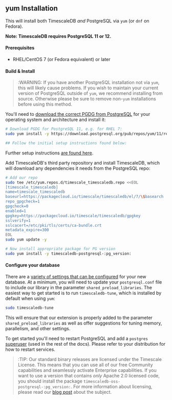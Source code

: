 ## yum Installation [](installation-yum)

This will install both TimescaleDB *and* PostgreSQL via `yum`
(or `dnf` on Fedora).

**Note: TimescaleDB requires PostgreSQL 11 or 12.**

#### Prerequisites

- RHEL/CentOS 7 (or Fedora equivalent) or later

#### Build & Install

>:WARNING: If you have another PostgreSQL installation not
via `yum`, this will likely cause problems.
If you wish to maintain your current version of PostgreSQL outside of `yum`,
we recommend installing from source.  Otherwise please be
sure to remove non-`yum` installations before using this method.

You'll need to [download the correct PGDG from PostgreSQL][pgdg] for
your operating system and architecture and install it:
```bash
# Download PGDG for PostgreSQL 11, e.g. for RHEL 7:
sudo yum install -y https://download.postgresql.org/pub/repos/yum/11/redhat/rhel-7-x86_64/pgdg-redhat-repo-latest.noarch.rpm

## Follow the initial setup instructions found below:
```

Further setup instructions [are found here][yuminstall].

Add TimescaleDB's third party repository and install TimescaleDB,
which will download any dependencies it needs from the PostgreSQL repo:
```bash
# Add our repo
sudo tee /etc/yum.repos.d/timescale_timescaledb.repo <<EOL
[timescale_timescaledb]
name=timescale_timescaledb
baseurl=https://packagecloud.io/timescale/timescaledb/el/7/\$basearch
repo_gpgcheck=1
gpgcheck=0
enabled=1
gpgkey=https://packagecloud.io/timescale/timescaledb/gpgkey
sslverify=1
sslcacert=/etc/pki/tls/certs/ca-bundle.crt
metadata_expire=300
EOL
sudo yum update -y

# Now install appropriate package for PG version
sudo yum install -y timescaledb-postgresql-:pg_version:
```

#### Configure your database

There are a [variety of settings that can be configured][config] for your
new database. At a minimum, you will need to update your `postgresql.conf`
file to include our library in the parameter `shared_preload_libraries`.
The easiest way to get started is to run `timescaledb-tune`, which is
installed by default when using `yum`:
```bash
sudo timescaledb-tune
```

This will ensure that our extension is properly added to the parameter
`shared_preload_libraries` as well as offer suggestions for tuning memory,
parallelism, and other settings.

To get started you'll need to restart PostgreSQL and add
a `postgres` [superuser][createuser] (used in the rest of the docs). Please
refer to your distribution for how to restart services.

>:TIP: Our standard binary releases are licensed under the Timescale License.
This means that you can use all of our free Community capabilities and
seamlessly activate Enterprise capabilities.
If you want to use a version that contains _only_ Apache 2.0 licensed
code, you should install the package `timescaledb-oss-postgresql-:pg_version:`.
For more information about licensing, please read our [blog post][blog-post]
about the subject.

[pgdg]: https://yum.postgresql.org/repopackages.php
[yuminstall]: https://wiki.postgresql.org/wiki/YUM_Installation
[config]: /getting-started/configuring
[createuser]: https://www.postgresql.org/docs/current/sql-createrole.html
[blog-post]: https://www.timescale.com/blog/how-we-are-building-an-open-source-business-a7701516a480
